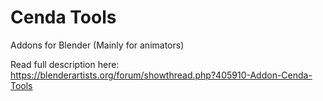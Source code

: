 # Cenda Tools
Addons for Blender (Mainly for animators)

Read full description here:
https://blenderartists.org/forum/showthread.php?405910-Addon-Cenda-Tools
